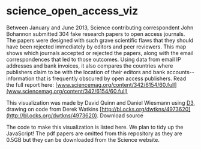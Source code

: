 science_open_access_viz
=======================

Between January and June 2013, Science contributing correspondent John Bohannon submitted 304 fake research papers to open access journals. The papers were designed with such grave scientific flaws that they should have been rejected immediately by editors and peer reviewers. This map shows which journals accepted or rejected the papers, along with the email correspondences that led to those outcomes. Using data from email IP addresses and bank invoices, it also compares the countries where publishers claim to be with the location of their editors and bank accounts--information that is frequently obscured by open access publishers. Read the full report here: [www.sciencemag.org/content/342/6154/60.full](www.sciencemag.org/content/342/6154/60.full)

This visualization was made by David Quinn and Daniel Wiesmann using [D3](http://d3js.org/), drawing on code from Derek Watkins [http://bl.ocks.org/dwtkns/4973620](http://bl.ocks.org/dwtkns/4973620). Download source

The code to make this visualization is listed here. We plan to tidy up the JavaScript!
The pdf papers are omitted from this repository as they are 0.5GB but they can be downloaded from the Science website.
